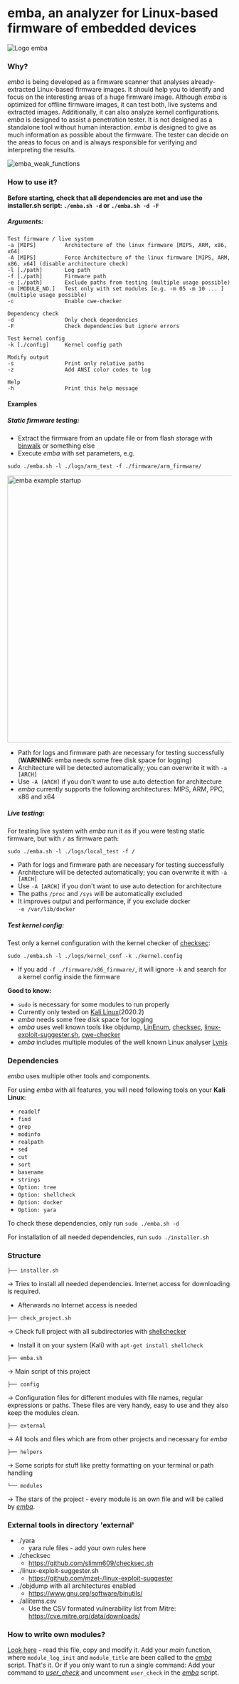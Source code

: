 <!-- 
emba - EMBEDDED LINUX ANALYZER

Copyright 2020 Siemens AG

emba comes with ABSOLUTELY NO WARRANTY. This is free software, and you are
welcome to redistribute it under the terms of the GNU General Public License.
See LICENSE file for usage of this software.

Emba is licensed under GPLv3

Author(s): Michael Messner, Pascal Eckmann
-->
# emba, an analyzer for Linux-based firmware of embedded devices

![Logo emba](./helpers/emba.png)


### Why?

_emba_ is being developed as a firmware scanner that analyses already-extracted Linux-based firmware images. It should help you to identify and focus on the interesting areas of a huge firmware image.
Although _emba_ is optimized for offline firmware images, it can test both, live systems and extracted images. Additionally, it can also analyze kernel configurations.
_emba_ is designed to assist a penetration tester. It is not designed as a standalone tool without human interaction. _emba_ is designed to give as much information as possible about the firmware. The tester can decide on the areas to focus on and is always responsible for verifying and interpreting the results.

![emba_weak_functions](./documentation/emba_03.png)

### How to use it?


__Before starting, check that all dependencies are met and use the installer.sh script:
`./emba.sh -d` or `./emba.sh -d -F`__

##### Arguments:  
```
Test firmware / live system
-a [MIPS]         Architecture of the linux firmware [MIPS, ARM, x86, x64]
-A [MIPS]         Force Architecture of the linux firmware [MIPS, ARM, x86, x64] (disable architecture check)
-l [./path]       Log path
-f [./path]       Firmware path
-e [./path]       Exclude paths from testing (multiple usage possible)
-m [MODULE_NO.]   Test only with set modules [e.g. -m 05 -m 10 ... ] (multiple usage possible)
-c                Enable cwe-checker

Dependency check
-d                Only check dependencies
-F                Check dependencies but ignore errors

Test kernel config
-k [./config]     Kernel config path

Modify output
-s                Print only relative paths
-z                Add ANSI color codes to log

Help
-h                Print this help message

```

#### Examples

##### Static firmware testing:
- Extract the firmware from an update file or from flash storage with [binwalk](https://github.com/ReFirmLabs/binwalk) or something else
- Execute _emba_ with set parameters, e.g.
  
`sudo ./emba.sh -l ./logs/arm_test -f ./firmware/arm_firmware/`   

<img src="./documentation/emba_01.png" alt="emba example startup" width="600"/>

- Path for logs and firmware path are necessary for testing successfully (__WARNING:__ emba needs some free disk space for logging)
- Architecture will be detected automatically; you can overwrite it with `-a [ARCH]`
- Use `-A [ARCH]` if you don't want to use auto detection for architecture
- _emba_ currently supports the following architectures: MIPS, ARM, PPC, x86 and x64

##### Live testing:
For testing live system with _emba_ run it as if you were testing static firmware, but with `/` as firmware path:

`sudo ./emba.sh -l ./logs/local_test -f /`

- Path for logs and firmware path are necessary for testing successfully
- Architecture will be detected automatically; you can overwrite it with `-a [ARCH]`
- Use `-A [ARCH]` if you don't want to use auto detection for architecture
- The paths `/proc` and `/sys` will be automatically excluded
- It improves output and performance, if you exclude docker    
`-e /var/lib/docker`

##### Test kernel config:
Test only a kernel configuration with the kernel checker of [checksec](https://github.com/slimm609/checksec.sh):

`sudo ./emba.sh -l ./logs/kernel_conf -k ./kernel.config`

- If you add `-f ./firmware/x86_firmware/`, it will ignore `-k` and search for a kernel config inside
the firmware

__Good to know:__
- `sudo` is necessary for some modules to run properly
- Currently only tested on [Kali Linux](https://kali.org/downloads)(2020.2)
- _emba_ needs some free disk space for logging
- _emba_ uses well known tools like objdump, [LinEnum](https://github.com/rebootuser/LinEnum), [checksec](https://github.com/slimm609/checksec.sh), [linux-exploit-suggester.sh](https://github.com/mzet-/linux-exploit-suggester), [cwe-checker](https://github.com/fkie-cad/cwe_checker)
- _emba_ includes multiple modules of the well known Linux analyser [Lynis](https://cisofy.com/lynis/)

### Dependencies

_emba_ uses multiple other tools and components.

For using _emba_ with all features, you will need following tools on your __Kali Linux__:
- `readelf`
- `find`
- `grep`
- `modinfo`
- `realpath`
- `sed`
- `cut`
- `sort`
- `basename`
- `strings`
- `Option: tree`
- `Option: shellcheck`
- `Option: docker`
- `Option: yara`

To check these dependencies, only run `sudo ./emba.sh -d`

For installation of all needed dependencies, run `sudo ./installer.sh`

### Structure

```
├── installer.sh
```
    
-> Tries to install all needed dependencies. Internet access for downloading is required.
  - Afterwards no Internet access is needed
```
├── check_project.sh
```
    
-> Check full project with all subdirectories with [shellchecker](https://github.com/koalaman/shellcheck)   
   - Install it on your system (Kali) with `apt-get install shellcheck`
```
├── emba.sh
```
-> Main script of this project
```
├── config
```
-> Configuration files for different modules with file names, regular expressions or paths. These files are very handy,
   easy to use and they also keep the modules clean.
```
├── external
```
-> All tools and files which are from other projects and necessary for _emba_
```
├── helpers
```
-> Some scripts for stuff like pretty formatting on your terminal or path handling
```
└── modules
```
-> The stars of the project - every module is an own file and will be called by [_emba_](/emba.sh). 

### External tools in directory 'external'
- ./yara
    - yara rule files - add your own rules here
- ./checksec
    - https://github.com/slimm609/checksec.sh
- ./linux-exploit-suggester.sh
    - https://github.com/mzet-/linux-exploit-suggester
- ./objdump with all architectures enabled
    - https://www.gnu.org/software/binutils/
- ./allitems.csv
    - Use the CSV formated vulnerability list from Mitre: https://cve.mitre.org/data/downloads/

### How to write own modules?

[Look here](/modules/template_module.sh) - read this file, copy and modify it. Add your _main_ function, where `module_log_init` 
and `module_title` are been called to the [_emba_](/emba.sh) script. That's it. Or if you only want to run a single command:
Add your command to [_user\_check_](/modules/user_check.sh) and uncomment `user_check` in the [_emba_](/emba.sh) script.

